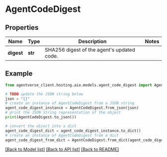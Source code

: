 # AgentCodeDigest


## Properties

Name | Type | Description | Notes
------------ | ------------- | ------------- | -------------
**digest** | **str** | SHA256 digest of the agent&#39;s updated code. | 

## Example

```python
from agentverse_client.hosting.aio.models.agent_code_digest import AgentCodeDigest

# TODO update the JSON string below
json = "{}"
# create an instance of AgentCodeDigest from a JSON string
agent_code_digest_instance = AgentCodeDigest.from_json(json)
# print the JSON string representation of the object
print(AgentCodeDigest.to_json())

# convert the object into a dict
agent_code_digest_dict = agent_code_digest_instance.to_dict()
# create an instance of AgentCodeDigest from a dict
agent_code_digest_from_dict = AgentCodeDigest.from_dict(agent_code_digest_dict)
```
[[Back to Model list]](../README.md#documentation-for-models) [[Back to API list]](../README.md#documentation-for-api-endpoints) [[Back to README]](../README.md)


